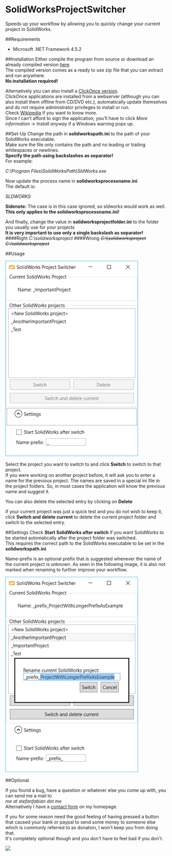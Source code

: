# SolidWorksProjectSwitcher
Speeds up your workflow by allowing you to quickly change your current project in SolidWorks.

##Requirements
* Microsoft .NET Framework 4.5.2

##Installation
Either compile the program from source or download an already compiled version [here](https://download.stefanfabian.me/Programs/SolidWorksProjectSwitcher/SolidWorksProjectSwitcher.zip)  
The compiled version comes as a ready to use zip file that you can extract and run anywhere.  
**No installation required!**

Alternatively you can also install a [ClickOnce version](https://download.stefanfabian.me/Programs/SolidWorksProjectSwitcher/ClickOnce/publish.htm).  
ClickOnce applications are installed from a webserver (although you can also install them offline from CD/DVD etc.), automatically update themselves and do not require administrator privileges to install or run.  
Check [Wikipedia](https://en.wikipedia.org/wiki/ClickOnce) if you want to know more.  
Since I can't afford to sign the application, you'll have to click *More information* -> *Install anyway* if a Windows warning pops up.

##Set-Up
Change the path in **solidworkspath.ini** to the path of your SolidWorks executable.  
Make sure the file only contains the path and no leading or trailing whitespaces or newlines.  
**Specify the path using backslashes as separator!**  
For example:
  
*C:\Program Files\SolidWorksPath\SldWorks.exe*  
  
Now update the process name in **solidworksprocessname.ini**.  
The default is:
  
*SLDWORKS*

**Sidenote:** The case is in this case ignored, so sldworks would work as well.  
**This only applies to the solidworksprocessname.ini!**

And finally, change the value in **solidworksprojectfolder.ini** to the folder you usually use for your projects  
**It is very important to use only a single backslash as separator!**  
####Right
*C:\solidworksproject*
####Wrong
~~*C:\\\\solidworksproject*~~  
~~*C:/solidworksproject*~~


##Usage

![Image of the application][demoimage]

Select the project you want to switch to and click **Switch**  to switch to that project.  
If you were working on another project before, it will ask you to enter a name for the previous project.
The names are saved in a special ini file in the project folders. So, in most cases the application will know the previous name and suggest it.  

You can also delete the selected entry by clicking on **Delete**

If your current project was just a quick test and you do not wish to keep it, click **Switch and delete current** to delete the current project folder and switch to the selected entry.

##Settings
Check **Start SolidWorks after switch** if you want SolidWorks to be started automatically after the project folder was switched.  
This requires the correct path to the SolidWorks executable to be set in the **solidworkspath.ini**

Name-prefix is an optional prefix that is suggested whenever the name of the current project is unknown.
As seen in the following image, it is also not marked when renaming to further improve your workflow.

![Image of the renaming popup][renamedemoimage]

##Optional

If you found a bug, have a question or whatever else you come up with, you can send me a mail to  
*me at stefanfabian dot me*  
Alternatively I have a [contact form](https://stefanfabian.me/contact) on my homepage.

If you for some reason need the good feeling of having pressed a button that caused your bank or paypal to send some money to someone else which is commonly referred to as donation, I won't keep you from doing that.  
It's completely optional though and you don't have to feel bad if you don't.

[![](https://www.paypal.com/en_US/i/btn/btn_donate_LG.gif)](https://www.paypal.com/cgi-bin/webscr?cmd=_s-xclick&hosted_button_id=38X6FHSQ3WZAS)


[demoimage]: https://github.com/StefanFabian/SolidWorksProjectSwitcher/raw/master/Images/demo.png
[renamedemoimage]: https://github.com/StefanFabian/SolidWorksProjectSwitcher/raw/master/Images/rename-demo.png
